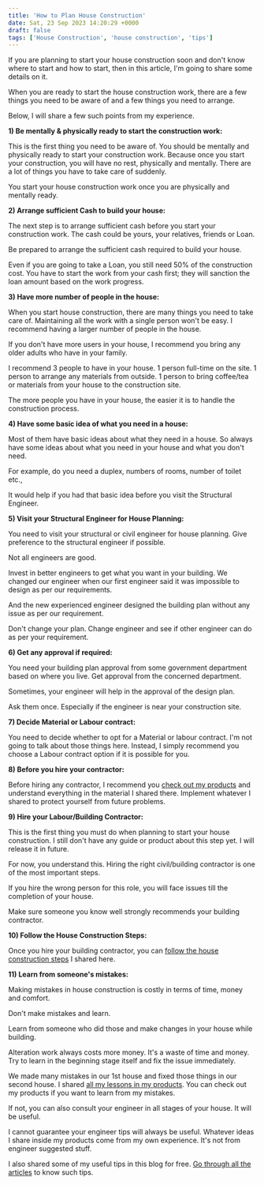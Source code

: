 ```yaml
---
title: 'How to Plan House Construction'
date: Sat, 23 Sep 2023 14:20:29 +0000
draft: false
tags: ['House Construction', 'house construction', 'tips']
---
```


If you are planning to start your house construction soon and don't know where to start and how to start, then in this article, I'm going to share some details on it.

When you are ready to start the house construction work, there are a few things you need to be aware of and a few things you need to arrange.

Below, I will share a few such points from my experience.

**1) Be mentally & physically ready to start the construction work:**

This is the first thing you need to be aware of. You should be mentally and physically ready to start your construction work. Because once you start your construction, you will have no rest, physically and mentally. There are a lot of things you have to take care of suddenly.

You start your house construction work once you are physically and mentally ready.

**2) Arrange sufficient Cash to build your house:**

The next step is to arrange sufficient cash before you start your construction work. The cash could be yours, your relatives, friends or Loan.

Be prepared to arrange the sufficient cash required to build your house.

Even if you are going to take a Loan, you still need 50% of the construction cost. You have to start the work from your cash first; they will sanction the loan amount based on the work progress.

**3) Have more number of people in the house:**

When you start house construction, there are many things you need to take care of. Maintaining all the work with a single person won't be easy. I recommend having a larger number of people in the house.

If you don't have more users in your house, I recommend you bring any older adults who have in your family.

I recommend 3 people to have in your house. 1 person full-time on the site. 1 person to arrange any materials from outside. 1 person to bring coffee/tea or materials from your house to the construction site.

The more people you have in your house, the easier it is to handle the construction process.

**4) Have some basic idea of what you need in a house:**

Most of them have basic ideas about what they need in a house. So always have some ideas about what you need in your house and what you don't need.

For example, do you need a duplex, numbers of rooms, number of toilet etc.,

It would help if you had that basic idea before you visit the Structural Engineer.

**5) Visit your Structural Engineer for House Planning:**

You need to visit your structural or civil engineer for house planning. Give preference to the structural engineer if possible.

Not all engineers are good.

Invest in better engineers to get what you want in your building. We changed our engineer when our first engineer said it was impossible to design as per our requirements.

And the new experienced engineer designed the building plan without any issue as per our requirement.

Don't change your plan. Change engineer and see if other engineer can do as per your requirement.

**6) Get any approval if required:**

You need your building plan approval from some government department based on where you live. Get approval from the concerned department.

Sometimes, your engineer will help in the approval of the design plan.

Ask them once. Especially if the engineer is near your construction site.

**7) Decide Material or Labour contract:**

You need to decide whether to opt for a Material or labour contract. I'm not going to talk about those things here. Instead, I simply recommend you choose a Labour contract option if it is possible for you.

**8) Before you hire your contractor:**

Before hiring any contractor, I recommend you [check out my products](https://houseconstructionguide.com/products/) and understand everything in the material I shared there. Implement whatever I shared to protect yourself from future problems.

**9) Hire your Labour/Building Contractor:**

This is the first thing you must do when planning to start your house construction. I still don't have any guide or product about this step yet. I will release it in future.

For now, you understand this. Hiring the right civil/building contractor is one of the most important steps.

If you hire the wrong person for this role, you will face issues till the completion of your house.

Make sure someone you know well strongly recommends your building contractor.

**10) Follow the House Construction Steps:**

Once you hire your building contractor, you can [follow the house construction steps](https://houseconstructionguide.com/house-construction-steps/) I shared here.

**11) Learn from someone's mistakes:**

Making mistakes in house construction is costly in terms of time, money and comfort.

Don't make mistakes and learn.

Learn from someone who did those and make changes in your house while building.

Alteration work always costs more money. It's a waste of time and money. Try to learn in the beginning stage itself and fix the issue immediately.

We made many mistakes in our 1st house and fixed those things in our second house. I shared [all my lessons in my products](https://houseconstructionguide.com/products/). You can check out my products if you want to learn from my mistakes.

If not, you can also consult your engineer in all stages of your house. It will be useful.

I cannot guarantee your engineer tips will always be useful. Whatever ideas I share inside my products come from my own experience. It's not from engineer suggested stuff.

I also shared some of my useful tips in this blog for free. [Go through all the articles](https://houseconstructionguide.com/) to know such tips.